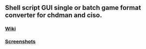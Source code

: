 ## Shell script GUI single or batch game format converter for chdman and ciso.

### [Wiki](https://github.com/Justme488/game-converter/wiki)

### [Screenshots](https://github.com/Justme488/game-converter/wiki/Screenshots)
